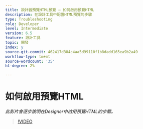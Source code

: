 ```yaml
---
title: 設計器預覽HTML預覽 — 如何啟用預覽HTML
description: 在設計工具中配置HTML預覽的步驟
type: Troubleshooting
role: Developer
level: Intermediate
version: 6.5
feature: 設計工具
topic: 開發
index: y
source-git-commit: 462417d384c4aa5d99110f1b8dadd165ea9b2a49
workflow-type: tm+mt
source-wordcount: '35'
ht-degree: 2%

---
```


# 如何啟用預覽HTML

*此影片會逐步說明在Designer中啟用預覽HTML的步驟。*

>[!VIDEO](https://video.tv.adobe.com/v/335498?quality=9&learn=on)
